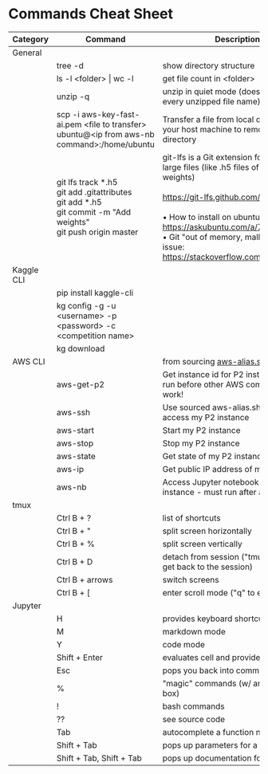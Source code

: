 # Commands Cheat Sheet

|**Category**|**Command**|**Description**
-----|-----|-----
|General| |
| |tree -d|show directory structure
| |ls -l \<folder\> \| wc -l|get file count in \<folder\>
| |unzip -q|unzip in quiet mode (doesn't print every unzipped file name)
| |scp -i aws-key-fast-ai.pem \<file to transfer\> ubuntu@\<ip from aws-nb command\>:/home/ubuntu|Transfer a file from local directory on your host machine to remote AWS directory
| |git lfs track *.h5<br/>git add .gitattributes<br/>git add *.h5<br/>git commit -m "Add weights"<br/>git push origin master|git-lfs is a Git extension for versioning large files (like .h5 files of saved weights)<br/><br/>https://git-lfs.github.com/<br/><br/> • How to install on ubuntu: https://askubuntu.com/a/799451<br/>• Git "out of memory, malloc failed" issue: https://stackoverflow.com/a/12672320
|Kaggle CLI| |
| |pip install kaggle-cli|
| |kg config -g -u \<username\> -p \<password\> -c \<competition name\>|
| |kg download|
|AWS CLI| |from sourcing [aws-alias.sh](https://raw.githubusercontent.com/fastai/courses/master/setup/aws-alias.sh)
| |aws-get-p2|Get instance id for P2 instance - must run before other AWS commands will work!
| |aws-ssh|Use sourced aws-alias.sh to quickly access my P2 instance
| |aws-start|Start my P2 instance
| |aws-stop|Stop my P2 instance
| |aws-state|Get state of my P2 instance
| |aws-ip|Get public IP address of my P2 instance
| |aws-nb|Access Jupyter notebook on AWS instance - must run after aws-start
|tmux| |
| |Ctrl B + ?|list of shortcuts
| |Ctrl B + "|split screen horizontally
| |Ctrl B + %|split screen vertically
| |Ctrl B + D|detach from session ("tmux attach" to get back to the session)
| |Ctrl B + arrows|switch screens
| |Ctrl B + [|enter scroll mode ("q" to exit)
|Jupyter| |
| |H|provides keyboard shortcut cheat sheet
| |M|markdown mode
| |Y|code mode
| |Shift + Enter|evaluates cell and provides new cell
| |Esc|pops you back into command mode
| |%|"magic" commands (w/ an autosuggest box)
| |!|bash commands
| |??|see source code
| |Tab|autocomplete a function name
| |Shift + Tab|pops up parameters for a function
| |Shift + Tab, Shift + Tab|pops up documentation for a function
